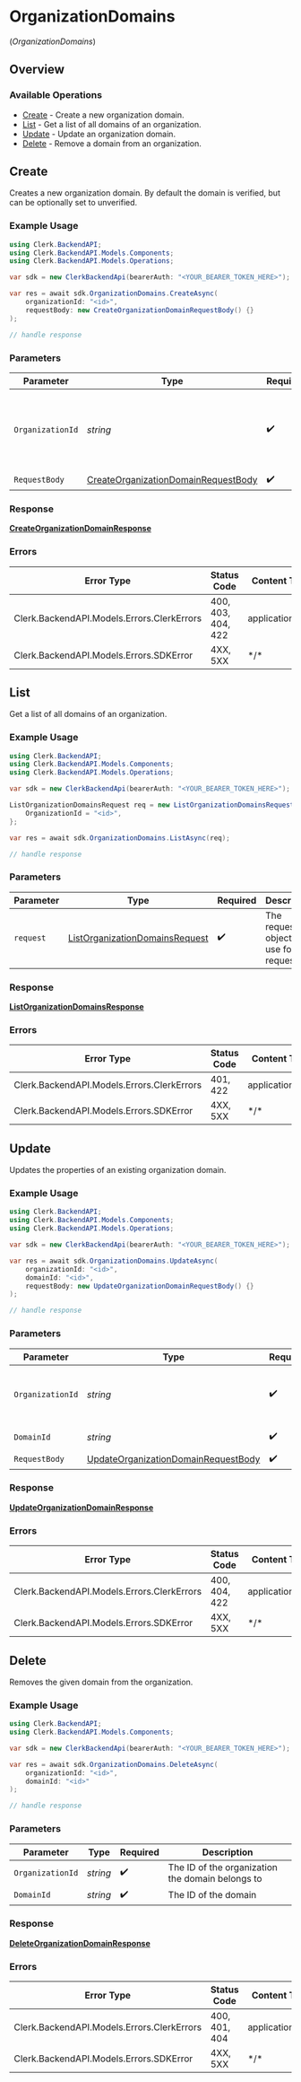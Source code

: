# OrganizationDomains
(*OrganizationDomains*)

## Overview

### Available Operations

* [Create](#create) - Create a new organization domain.
* [List](#list) - Get a list of all domains of an organization.
* [Update](#update) - Update an organization domain.
* [Delete](#delete) - Remove a domain from an organization.

## Create

Creates a new organization domain. By default the domain is verified, but can be optionally set to unverified.

### Example Usage

```csharp
using Clerk.BackendAPI;
using Clerk.BackendAPI.Models.Components;
using Clerk.BackendAPI.Models.Operations;

var sdk = new ClerkBackendApi(bearerAuth: "<YOUR_BEARER_TOKEN_HERE>");

var res = await sdk.OrganizationDomains.CreateAsync(
    organizationId: "<id>",
    requestBody: new CreateOrganizationDomainRequestBody() {}
);

// handle response
```

### Parameters

| Parameter                                                                                             | Type                                                                                                  | Required                                                                                              | Description                                                                                           |
| ----------------------------------------------------------------------------------------------------- | ----------------------------------------------------------------------------------------------------- | ----------------------------------------------------------------------------------------------------- | ----------------------------------------------------------------------------------------------------- |
| `OrganizationId`                                                                                      | *string*                                                                                              | :heavy_check_mark:                                                                                    | The ID of the organization where the new domain will be created.                                      |
| `RequestBody`                                                                                         | [CreateOrganizationDomainRequestBody](../../Models/Operations/CreateOrganizationDomainRequestBody.md) | :heavy_check_mark:                                                                                    | N/A                                                                                                   |

### Response

**[CreateOrganizationDomainResponse](../../Models/Operations/CreateOrganizationDomainResponse.md)**

### Errors

| Error Type                                 | Status Code                                | Content Type                               |
| ------------------------------------------ | ------------------------------------------ | ------------------------------------------ |
| Clerk.BackendAPI.Models.Errors.ClerkErrors | 400, 403, 404, 422                         | application/json                           |
| Clerk.BackendAPI.Models.Errors.SDKError    | 4XX, 5XX                                   | \*/\*                                      |

## List

Get a list of all domains of an organization.

### Example Usage

```csharp
using Clerk.BackendAPI;
using Clerk.BackendAPI.Models.Components;
using Clerk.BackendAPI.Models.Operations;

var sdk = new ClerkBackendApi(bearerAuth: "<YOUR_BEARER_TOKEN_HERE>");

ListOrganizationDomainsRequest req = new ListOrganizationDomainsRequest() {
    OrganizationId = "<id>",
};

var res = await sdk.OrganizationDomains.ListAsync(req);

// handle response
```

### Parameters

| Parameter                                                                                   | Type                                                                                        | Required                                                                                    | Description                                                                                 |
| ------------------------------------------------------------------------------------------- | ------------------------------------------------------------------------------------------- | ------------------------------------------------------------------------------------------- | ------------------------------------------------------------------------------------------- |
| `request`                                                                                   | [ListOrganizationDomainsRequest](../../Models/Operations/ListOrganizationDomainsRequest.md) | :heavy_check_mark:                                                                          | The request object to use for the request.                                                  |

### Response

**[ListOrganizationDomainsResponse](../../Models/Operations/ListOrganizationDomainsResponse.md)**

### Errors

| Error Type                                 | Status Code                                | Content Type                               |
| ------------------------------------------ | ------------------------------------------ | ------------------------------------------ |
| Clerk.BackendAPI.Models.Errors.ClerkErrors | 401, 422                                   | application/json                           |
| Clerk.BackendAPI.Models.Errors.SDKError    | 4XX, 5XX                                   | \*/\*                                      |

## Update

Updates the properties of an existing organization domain.

### Example Usage

```csharp
using Clerk.BackendAPI;
using Clerk.BackendAPI.Models.Components;
using Clerk.BackendAPI.Models.Operations;

var sdk = new ClerkBackendApi(bearerAuth: "<YOUR_BEARER_TOKEN_HERE>");

var res = await sdk.OrganizationDomains.UpdateAsync(
    organizationId: "<id>",
    domainId: "<id>",
    requestBody: new UpdateOrganizationDomainRequestBody() {}
);

// handle response
```

### Parameters

| Parameter                                                                                             | Type                                                                                                  | Required                                                                                              | Description                                                                                           |
| ----------------------------------------------------------------------------------------------------- | ----------------------------------------------------------------------------------------------------- | ----------------------------------------------------------------------------------------------------- | ----------------------------------------------------------------------------------------------------- |
| `OrganizationId`                                                                                      | *string*                                                                                              | :heavy_check_mark:                                                                                    | The ID of the organization the domain belongs to                                                      |
| `DomainId`                                                                                            | *string*                                                                                              | :heavy_check_mark:                                                                                    | The ID of the domain                                                                                  |
| `RequestBody`                                                                                         | [UpdateOrganizationDomainRequestBody](../../Models/Operations/UpdateOrganizationDomainRequestBody.md) | :heavy_check_mark:                                                                                    | N/A                                                                                                   |

### Response

**[UpdateOrganizationDomainResponse](../../Models/Operations/UpdateOrganizationDomainResponse.md)**

### Errors

| Error Type                                 | Status Code                                | Content Type                               |
| ------------------------------------------ | ------------------------------------------ | ------------------------------------------ |
| Clerk.BackendAPI.Models.Errors.ClerkErrors | 400, 404, 422                              | application/json                           |
| Clerk.BackendAPI.Models.Errors.SDKError    | 4XX, 5XX                                   | \*/\*                                      |

## Delete

Removes the given domain from the organization.

### Example Usage

```csharp
using Clerk.BackendAPI;
using Clerk.BackendAPI.Models.Components;

var sdk = new ClerkBackendApi(bearerAuth: "<YOUR_BEARER_TOKEN_HERE>");

var res = await sdk.OrganizationDomains.DeleteAsync(
    organizationId: "<id>",
    domainId: "<id>"
);

// handle response
```

### Parameters

| Parameter                                        | Type                                             | Required                                         | Description                                      |
| ------------------------------------------------ | ------------------------------------------------ | ------------------------------------------------ | ------------------------------------------------ |
| `OrganizationId`                                 | *string*                                         | :heavy_check_mark:                               | The ID of the organization the domain belongs to |
| `DomainId`                                       | *string*                                         | :heavy_check_mark:                               | The ID of the domain                             |

### Response

**[DeleteOrganizationDomainResponse](../../Models/Operations/DeleteOrganizationDomainResponse.md)**

### Errors

| Error Type                                 | Status Code                                | Content Type                               |
| ------------------------------------------ | ------------------------------------------ | ------------------------------------------ |
| Clerk.BackendAPI.Models.Errors.ClerkErrors | 400, 401, 404                              | application/json                           |
| Clerk.BackendAPI.Models.Errors.SDKError    | 4XX, 5XX                                   | \*/\*                                      |